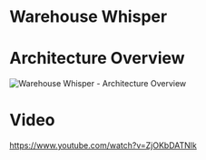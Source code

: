 # Warehouse Whisper




# Architecture Overview
![Warehouse Whisper - Architecture Overview](https://github.com/flori28/warehousewhisper/blob/main/docs/WarehouseWhisper.png?raw=true)


# Video 
https://www.youtube.com/watch?v=ZjOKbDATNlk
